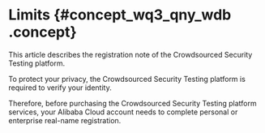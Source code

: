# Limits {#concept_wq3_qny_wdb .concept}

This article describes the registration note of the Crowdsourced Security Testing platform.

To protect your privacy, the Crowdsourced Security Testing platform is required to verify your identity.

Therefore, before purchasing the Crowdsourced Security Testing platform services, your Alibaba Cloud account needs to complete personal or enterprise real-name registration.

